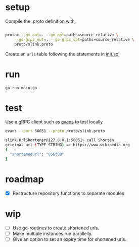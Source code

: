 # setup

Compile the .proto definition with:

```bash

protoc --go_out=. --go_opt=paths=source_relative \
    --go-grpc_out=. --go-grpc_opt=paths=source_relative \
    proto/slink.proto
```

Create an `urls` table following the statements in [init.sql](./slink_server/init.sql)

# run

```bash
go run main.go
```

# test

Use a gRPC client such as [evans](https://github.com/ktr0731/evans) to test locally

```bash
evans --port 50051 --proto proto/slink.proto
```

```bash
slink.UrlShortener@127.0.0.1:50051> call Shorten
original_url (TYPE_STRING) => https://www.wikipedia.org
{
  "shortenedUrl": "856f08"
}
```

# roadmap

- [x] Restructure repository functions to separate modules

# wip

- [ ] Use go-routines to create shortened urls.
- [ ] Make multiple instances run parallelly.
- [ ] Give an option to set an expiry time for shortened urls.
